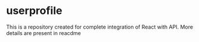 # userprofile
This is a repository created for complete integration of React with API. More details are present in reacdme

